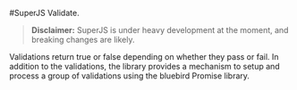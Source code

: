 #SuperJS Validate.

> **Disclaimer:** SuperJS is under heavy development at the moment, and breaking changes are likely. 

Validations return true or false depending on whether they pass or fail. In addition to 
the validations, the library provides a mechanism to setup and process a group of validations
using the bluebird Promise library.

